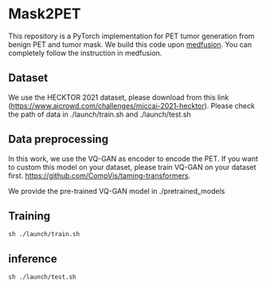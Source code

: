 # Mask2PET
This repository is a PyTorch implementation for PET tumor generation from benign PET and tumor mask. We build this code upon [medfusion](https://github.com/mueller-franzes/medfusion). You can completely follow the instruction in medfusion.

## Dataset
We use the HECKTOR 2021 dataset, please download from this link (https://www.aicrowd.com/challenges/miccai-2021-hecktor). Please check the path of data in ./launch/train.sh and ./launch/test.sh

## Data preprocessing
In this work, we use the VQ-GAN as encoder to encode the PET. If you want to custom this model on your dataset, please train VQ-GAN on your dataset first. https://github.com/CompVis/taming-transformers.

We provide the pre-trained VQ-GAN model in ./pretrained_models

## Training 
```
sh ./launch/train.sh
```
## inference
```
sh ./launch/test.sh
```

